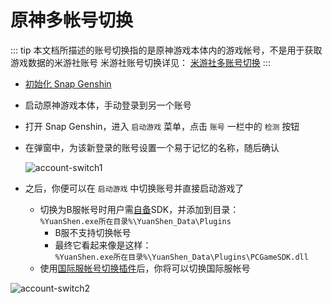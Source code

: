 # 原神多帐号切换

::: tip
本文档所描述的账号切换指的是原神游戏本体内的游戏帐号，不是用于获取游戏数据的米游社账号
米游社账号切换详见： [米游社多账号切换](./mhy-account-switch.md)
:::

- [初始化 Snap Genshin](./game-launcher.md)

- 启动原神游戏本体，手动登录到另一个账号

- 打开 Snap Genshin，进入 `启动游戏` 菜单，点击 `账号` 一栏中的 `检测` 按钮

- 在弹窗中，为该新登录的账号设置一个易于记忆的名称，随后确认

  ![account-switch1](https://img.snapgenshin.com/imgs/2022/03/588f2f6b8ac947d3.png)

- 之后，你便可以在 `启动游戏` 中切换账号并直接启动游戏了
  - 切换为B服帐号时用户需[自备](https://resource.snapgenshin.com/Plugins/B%E6%9C%8DSDK.zip)SDK，并添加到目录：  
    `%YuanShen.exe所在目录%\YuanShen_Data\Plugins`
    - B服不支持切换帐号
    - 最终它看起来像是这样：  
    `%YuanShen.exe所在目录%\YuanShen_Data\Plugins\PCGameSDK.dll`
  - 使用[国际服帐号切换插件](/documents/extensions/Genshin-Launcher-Plus-SE-Plugin.md)后，你将可以切换国际服帐号
  

![account-switch2](https://img.snapgenshin.com/imgs/2022/03/790946469c919d40.png)
